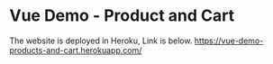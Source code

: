 # Vue Demo - Product and Cart

The website is deployed in Heroku, Link is below.
https://vue-demo-products-and-cart.herokuapp.com/
